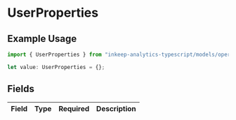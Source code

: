 # UserProperties

## Example Usage

```typescript
import { UserProperties } from "inkeep-analytics-typescript/models/operations";

let value: UserProperties = {};
```

## Fields

| Field       | Type        | Required    | Description |
| ----------- | ----------- | ----------- | ----------- |